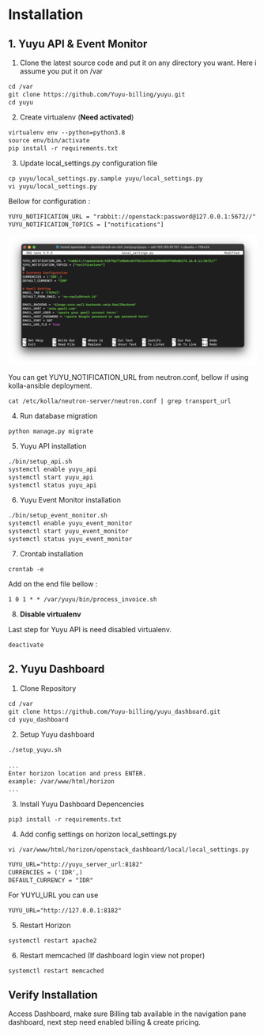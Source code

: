 # Installation

## **1. Yuyu API & Event Monitor** 

1.  Clone the latest source code and put it on any directory you want. Here i assume you put it on /var

  
```
cd /var
git clone https://github.com/Yuyu-billing/yuyu.git
cd yuyu
```
2.  Create virtualenv (**Need activated**)

```
virtualenv env --python=python3.8
source env/bin/activate
pip install -r requirements.txt
```
3.  Update local_settings.py configuration file

```
cp yuyu/local_settings.py.sample yuyu/local_settings.py
vi yuyu/local_settings.py
```

Bellow for configuration :
```
YUYU_NOTIFICATION_URL = "rabbit://openstack:password@127.0.0.1:5672//"
YUYU_NOTIFICATION_TOPICS = ["notifications"]

```

![yuyu](assets/images/email_config.png)

You can get YUYU_NOTIFICATION_URL from neutron.conf, bellow if using kolla-ansible deployment.

```
cat /etc/kolla/neutron-server/neutron.conf | grep transport_url
```
4.  Run database migration

```
python manage.py migrate
```
5.  Yuyu API installation
```
./bin/setup_api.sh
systemctl enable yuyu_api
systemctl start yuyu_api
systemctl status yuyu_api
```
6.  Yuyu Event Monitor installation

```
./bin/setup_event_monitor.sh
systemctl enable yuyu_event_monitor
systemctl start yuyu_event_monitor
systemctl status yuyu_event_monitor
```
7.  Crontab installation

```
crontab -e
```

Add on the end file bellow :

```
1 0 1 * * /var/yuyu/bin/process_invoice.sh
```
8. **Disable virtualenv**

Last step for Yuyu API is need disabled virtualenv.

```
deactivate
```


## **2. Yuyu Dashboard** 

1. Clone Repository

```
cd /var
git clone https://github.com/Yuyu-billing/yuyu_dashboard.git
cd yuyu_dashboard
```
2. Setup Yuyu dashboard 


```
./setup_yuyu.sh

...
Enter horizon location and press ENTER.
example: /var/www/html/horizon
...
```
3. Install Yuyu Dashboard Depencencies

```
pip3 install -r requirements.txt
```
4. Add config settings on horizon local_settings.py

```
vi /var/www/html/horizon/openstack_dashboard/local/local_settings.py
```
```
YUYU_URL="http://yuyu_server_url:8182"
CURRENCIES = ('IDR',)
DEFAULT_CURRENCY = "IDR"
```

For YUYU_URL you can use

```
YUYU_URL="http://127.0.0.1:8182"
```
5. Restart Horizon
```
systemctl restart apache2
```
6. Restart memcached (If dashboard login view not proper)
```
systemctl restart memcached
```

## **Verify Installation**

Access Dashboard, make sure Billing tab available in the navigation pane dashboard, next step need enabled billing & create pricing.